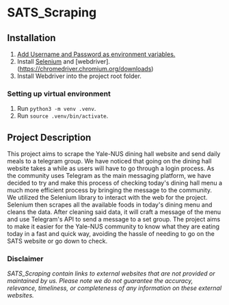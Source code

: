 # SATS_Scraping

## Installation

1. [Add Username and Password as environment variables.](https://phoenixnap.com/kb/set-environment-variable-mac) 
2. Install [Selenium](https://selenium-python.readthedocs.io/installation.html) and [webdriver].(https://chromedriver.chromium.org/downloads)
3. Install Webdriver into the project root folder.

### Setting up virtual environment

1. Run `python3 -m venv .venv`.
2. Run `source .venv/bin/activate`.

## Project Description
This project aims to scrape the Yale-NUS dining hall website and send daily meals to a telegram group. We have noticed that going on the dining hall website takes a while as users will have to go through a login process. As the community uses Telegram as the main messaging platform, we have decided to try and make this process of checking today's dining hall menu a much more efficient process by bringing the message to the community. We utilized the Selenium library to interact with the web for the project. Selenium then scrapes all the available foods in today's dining menu and cleans the data. After cleaning said data, it will craft a message of the menu and use Telegram's API to send a message to a set group. The project aims to make it easier for the Yale-NUS community to know what they are eating today in a fast and quick way, avoiding the hassle of needing to go on the SATS website or go down to check.

### Disclaimer
_SATS_Scraping contain links to external websites that are not provided or maintained by us. Please note we do not guarantee the accuracy, relevance, timeliness, or completeness of any information on these external websites._

